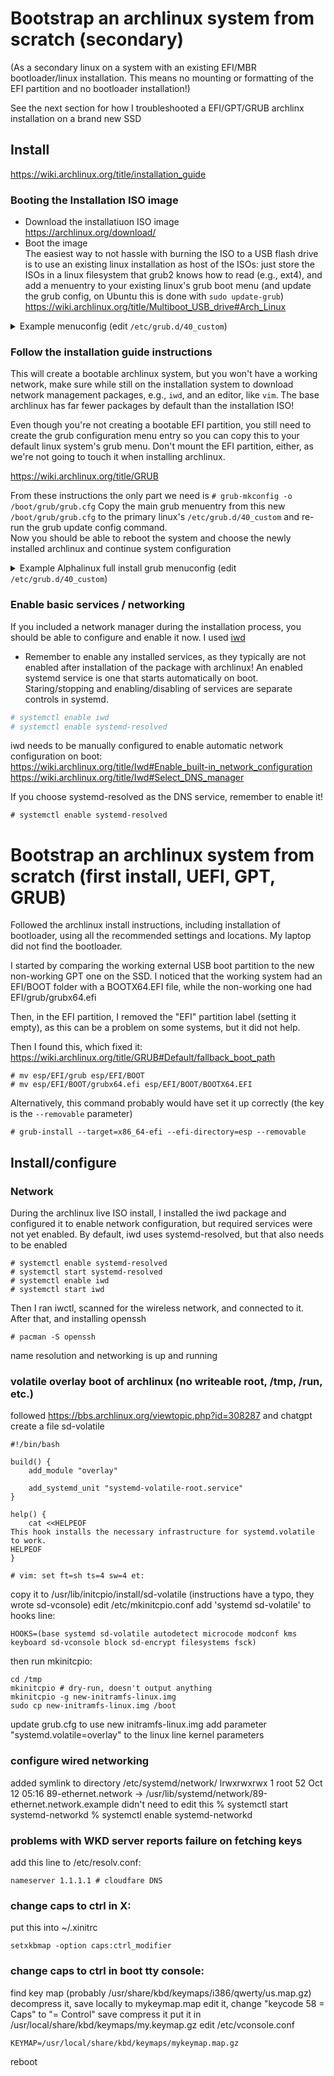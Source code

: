 # Bootstrap an archlinux system from scratch (secondary)
(As a secondary linux on a system with an existing EFI/MBR bootloader/linux installation.  This means no mounting or formatting of the EFI partition and no bootloader installation!)

See the next section for how I troubleshooted a EFI/GPT/GRUB archlinx installation on a brand new SSD

## Install
 https://wiki.archlinux.org/title/installation_guide  
 
### Booting the Installation ISO image
* Download the installatiuon ISO image   
  https://archlinux.org/download/
* Boot the image  
  The easiest way to not hassle with burning the ISO to a USB flash drive is to use an existing linux installation as host of the ISOs: just store the ISOs
  in a linux filesystem that grub2 knows how to read (e.g., ext4), and add a menuentry to your existing linux's grub boot menu (and update the grub config, on
  Ubuntu this is done with `sudo update-grub`)  
  https://wiki.archlinux.org/title/Multiboot_USB_drive#Arch_Linux  
  
<details>
	<summary>Example menuconfig (edit <code>/etc/grub.d/40_custom</code>) </summary>

```
  menuentry "archlinux-2023.02.01-x86_64.iso" {
  insmod ext2
  set isofile="/kmw/Downloads/archlinux-2023.02.01-x86_64.iso"
  loopback loop (hd0,5)$isofile
  linux (loop)/arch/boot/x86_64/vmlinuz-linux archisolabel=ARCH_202103 img_dev=/dev/sda5 img_loop=$isofile earlymodules=loop
  initrd (loop)/arch/boot/x86_64/initramfs-linux.img
}
```

</details>


### Follow the installation guide instructions
This will create a bootable archlinux system, but you won't have a working network, make sure while still on the installation system to download network
management packages, e.g., `iwd`, and an editor, like `vim`.  The base archlinux has far fewer packages by default than the installation ISO!

Even though you're not creating a bootable EFI partition, you still need to create the grub configuration menu entry so you can copy this to your default linux
system's grub menu.   Don't mount the EFI partition, either, as we're not going to touch it when installing archlinux.

https://wiki.archlinux.org/title/GRUB  

From these instructions the only part we need is `# grub-mkconfig -o /boot/grub/grub.cfg`   Copy the main grub menuentry
from this new `/boot/grub/grub.cfg` to the primary linux's `/etc/grub.d/40_custom` and re-run the grub update config command.  
Now you should be able to reboot the system and choose the newly installed archlinux and continue system configuration

<details>
	<summary>Example Alphalinux full install grub menuconfig (edit <code>/etc/grub.d/40_custom</code>)</summary>

```
menuentry 'Arch Linux' --class arch --class gnu-linux --class gnu --class os $menuentry_id_option 'gnulinux-simple-6792ad20-8fda-493f-ab84-14f8c6146bfc' {
	load_video
	set gfxpayload=keep
	insmod gzio
	insmod part_gpt
	insmod ext2
	set root='hd0,gpt6'
	if [ x$feature_platform_search_hint = xy ]; then
	  search --no-floppy --fs-uuid --set=root --hint-bios=hd0,gpt6 --hint-efi=hd0,gpt6 --hint-baremetal=ahci0,gpt6  6792ad20-8fda-493f-ab84-14f8c6146bfc
	else
	  search --no-floppy --fs-uuid --set=root 6792ad20-8fda-493f-ab84-14f8c6146bfc
	fi
	echo	'Loading Linux linux ...'
	linux	/boot/vmlinuz-linux root=UUID=6792ad20-8fda-493f-ab84-14f8c6146bfc rw  loglevel=3 quiet
	echo	'Loading initial ramdisk ...'
	initrd	/boot/initramfs-linux.img
}
```

</details>

### Enable basic services / networking
If you included a network manager during the installation process, you should be able to configure and enable it now.  I used [iwd](https://wiki.archlinux.org/title/Iwd#top-page)
* Remember to enable any installed services, as they typically are not enabled after installation of the package with archlinux!   An enabled systemd service is one that starts automatically on boot.   Staring/stopping and enabling/disabling of services are separate controls in systemd.
```bash
# systemctl enable iwd
# systemctl enable systemd-resolved
```
iwd needs to be manually configured to enable automatic network configuration on boot:  
https://wiki.archlinux.org/title/Iwd#Enable_built-in_network_configuration  
https://wiki.archlinux.org/title/Iwd#Select_DNS_manager

If you choose systemd-resolved as the DNS service, remember to enable it!  

```
# systemctl enable systemd-resolved
```
# Bootstrap an archlinux system from scratch (first install, UEFI, GPT, GRUB)
Followed the archlinux install instructions, including installation of bootloader, using all the recommended settings and locations.   My laptop did not find the bootloader.

I started by comparing the working external USB boot partition to the new non-working GPT one on the SSD.    I noticed that the working system had an EFI/BOOT folder with a BOOTX64.EFI file, while the non-working one had EFI/grub/grubx64.efi

Then, in the EFI partition, I removed the "EFI" partition label (setting it empty), as this can be a problem on some systems, but it did not help.

Then I found this, which fixed it: https://wiki.archlinux.org/title/GRUB#Default/fallback_boot_path

```
# mv esp/EFI/grub esp/EFI/BOOT
# mv esp/EFI/BOOT/grubx64.efi esp/EFI/BOOT/BOOTX64.EFI
```

Alternatively, this command probably would have set it up correctly (the key is the `--removable` parameter)

```
# grub-install --target=x86_64-efi --efi-directory=esp --removable
```

## Install/configure
### Network
During the archlinux live ISO install, I installed the iwd package and configured it to enable network configuration, but required services were not yet enabled.  By default, iwd uses systemd-resolved, but that also needs to be enabled

```
# systemctl enable systemd-resolved
# systemctl start systemd-resolved
# systemctl enable iwd
# systemctl start iwd
```

Then I ran iwctl, scanned for the wireless network, and connected to it.  After that, and installing openssh
```
# pacman -S openssh
```
name resolution and networking is up and running

### volatile overlay boot of archlinux (no writeable root, /tmp, /run, etc.)
followed https://bbs.archlinux.org/viewtopic.php?id=308287 and chatgpt
create a file sd-volatile
```
#!/bin/bash

build() {
    add_module "overlay"

    add_systemd_unit "systemd-volatile-root.service"
}

help() {
    cat <<HELPEOF
This hook installs the necessary infrastructure for systemd.volatile to work.
HELPEOF
}

# vim: set ft=sh ts=4 sw=4 et:
```
copy it to /usr/lib/initcpio/install/sd-volatile (instructions have a typo, they wrote sd-vconsole)
edit /etc/mkinitcpio.conf
add 'systemd sd-volatile' to hooks line:
```
HOOKS=(base systemd sd-volatile autodetect microcode modconf kms keyboard sd-vconsole block sd-encrypt filesystems fsck)
```
then run mkinitcpio:
```
cd /tmp
mkinitcpio # dry-run, doesn't output anything
mkinitcpio -g new-initramfs-linux.img
sudo cp new-initramfs-linux.img /boot
```
update grub.cfg to use new initramfs-linux.img
add parameter "systemd.volatile=overlay" to the linux line kernel parameters

### configure wired networking

added symlink to directory /etc/systemd/network/
lrwxrwxrwx 1 root   52 Oct 12 05:16 89-ethernet.network -> /usr/lib/systemd/network/89-ethernet.network.example
didn't need to edit this
% systemctl start systemd-networkd
% systemctl enable systemd-networkd

### problems with WKD server reports failure on fetching keys
add this line to /etc/resolv.conf:
```
nameserver 1.1.1.1 # cloudfare DNS
```
 
### change caps to ctrl in X:
put this into ~/.xinitrc
```
setxkbmap -option caps:ctrl_modifier
```

### change caps to ctrl in boot tty console:
find key map (probably /usr/share/kbd/keymaps/i386/qwerty/us.map.gz)
decompress it, save locally to mykeymap.map
edit it, change "keycode 58 = Caps" to "= Control"
save
compress it
put it in /usr/local/share/kbd/keymaps/my.keymap.gz
edit /etc/vconsole.conf
```
KEYMAP=/usr/local/share/kbd/keymaps/mykeymap.map.gz
```
reboot
